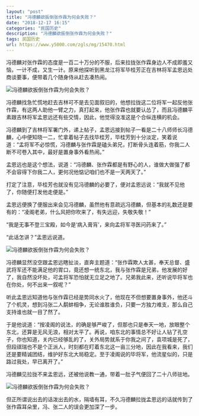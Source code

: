 ```yaml
---
layout: "post"
title: "冯德麟欲扳倒张作霖为何会失败？"
date: "2018-12-17 16:15"
categories: "民国历史"
description: "冯德麟欲扳倒张作霖为何会失败？"
tags: 民国历史
url: https://www.y5000.com/zgls/mg/15470.html
---
```






冯德麟对张作霖的态度是一百二十万分的不服，后来拉拢张作霖身边人不成即羞又恼，一计不成，又生一计。原来他探听到黑龙江将军毕桂芳正在吉林将军孟恩远处商谈要事，便带着几个随身侍从赶去凑热闹。

![冯德麟欲扳倒张作霖为何会失败？](/uploads/allimg/170301/6-1F301100Fba.JPG)

冯德麟找急忙慌地赶去吉林可不是去见面叙旧的，他想拉拢这二位将军一起反他张作霖，有这两人助他一臂之力，真打起来，他张作霖也就要认怂了，而且冯德麟平素跟吉林将军孟恩远还有些交情，因此，他觉得没准这是个合纵连横的机会。

冯德麟到了吉林将军署门外，递上帖子，孟恩远接到帖子一看是二十八师师长冯德麟，心中便知晓一二，忙拿着帖子去找毕桂芳，毕桂芳到十分淡定，笑着说道：“孟将军不必惊慌，冯德麟与张作霖是磕头弟兄，打断骨头连着筋，你我二人断不可卷入其中，最好是置身事外看热闹。”

孟恩远也是这个想法，说道：“冯德麟、张作霖都是有野心的人，谁做大做强了都不会容得下你我二人，更何况他惦记咱们也不是一天两天了。”

打定了注意，毕桂芳也就没有见冯德麟的必要了，便对孟恩远说：“我就不见他了，你随便打发他走便是。”

孟恩远便换了便服出来会见冯德麟，虽然他有意疏远冯德麟，但基本的礼数还是要有的：“凌阁老弟，什么风把你吹来了，有失远迎，失敬失敬！”

“我是无事不登三宝殿，如今是‘病入膏肓’，来向孟将军寻医问药来了。”

“此话怎讲？”孟恩远说道。

![冯德麟欲扳倒张作霖为何会失败？](/uploads/allimg/170301/6-1F301100I9556.JPG)

冯德麟显然没空跟孟恩远瞎扯淡，直奔主题道：“张作霖欺人太甚，奉天总督、盛武将军还不能满足他的胃口，竟还想一统东北，我与张作霖是兄弟，他发展的好了，我自然没坏处，可孟将军恐怕就无立足之地了。兄弟我此来，还听说毕将军也在你处，何不出来一叙呢？”

听此孟恩远知道他与张作霖已经是势同水火了，他现在不但想要置身事外，他还斗了个机灵，想到冯张二人鹬蚌相争，无论谁胜谁负，只要一方独力难支，那么自己支持谁也就一目了然了。

于是他说道：“按凌阁的说法，的确是够严峻了，但那也只是奉天一地，放眼整个东北，还算是无风无浪，相对太平了。再说，咱东北的事情总不好让人钻了孔空子，你也知道，关内已经够乱的了，关外局势就系于你我之间了，袁项城是死了，但段祺瑞也不是个正派人，时刻都在盯着东北这一亩三分地，因此在我看来，我们还是要精诚团结，维护好东北大局稳定。至于凌阁说的毕将军，他流星似的，只是路过我处，早已离开了。”

冯德麟见拉拢不来孟恩远，还被他说教一通，带着一肚子气便回了二十八师驻地。

![冯德麟欲扳倒张作霖为何会失败？](/uploads/allimg/170301/6-1F301100R21M.JPG)

但正所谓说出去的话泼出去的水，隔墙有耳，不久冯德麟拉拢孟恩远的话就传到了张作霖耳朵里，冯、张二人的误会更加深了一步。

